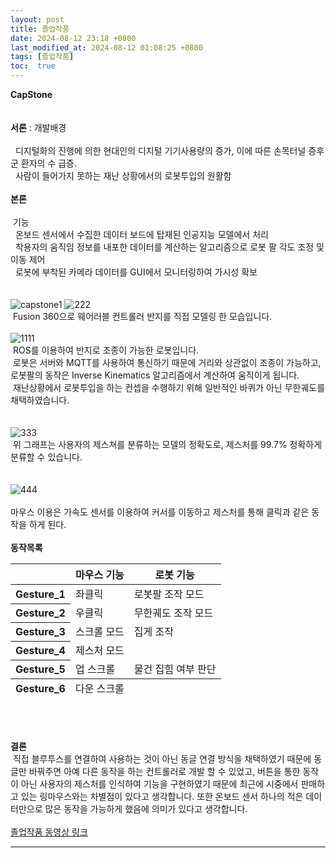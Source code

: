 ```yaml
---
layout: post
title: 졸업작품
date: 2024-08-12 23:18 +0800
last_modified_at: 2024-08-12 01:08:25 +0800
tags: [졸업작품]
toc:  true
---
```

**CapStone**\
<br/>
<br/>
**서론** : 개발배경\
<br/>
&nbsp; 디지털화의 진행에 의한 현대인의 디지털 기기사용량의 증가, 이에 따른 손목터널 증후군 환자의 수 급증.\
&nbsp; 사람이 들어가지 못하는 재난 상황에서의 로봇투입의 원활함
<br/>
<br/>
**본론**\
<br/>
&nbsp;기능\
&nbsp;&nbsp;온보드 센서에서 수집한 데이터 보드에 탑재된 인공지능 모델에서 처리\
&nbsp;&nbsp;착용자의 움직임 정보를 내포한 데이터를 계산하는 알고리즘으로 로봇 팔 각도 조정 및 이동 제어\
&nbsp;&nbsp;로봇에 부착된 카메라 데이터를 GUI에서 모니터링하여 가시성 확보\
<br/>
<br/>
![capstone1](https://github.com/user-attachments/assets/c2ec2968-4110-4a38-bc6b-f154131c6ab8)
![222](https://github.com/user-attachments/assets/d893d982-10f4-4540-9b37-2d0bd6a19e5d)
<br/>
&nbsp;Fusion 360으로 웨어러블 컨트롤러 반지를 직접 모델링 한 모습입니다.\
<br/>
![1111](https://github.com/user-attachments/assets/2c8b2ee6-980c-4ac2-a6fc-0c6f4c87d78f)
<br/>
&nbsp;ROS를 이용하여 반지로 조종이 가능한 로봇입니다.\
&nbsp;로봇은 서버와 MQTT를 사용하여 통신하기 때문에 거리와 상관없이 조종이 가능하고, 로봇팔의 동작은 Inverse Kinematics 알고리즘에서 계산하여 움직이게 됩니다.\
&nbsp;재난상황에서 로봇투입을 하는 컨셉을 수행하기 위해 일반적인 바퀴가 아닌 무한궤도를 채택하였습니다.\
<br/>
<br/>
![333](https://github.com/user-attachments/assets/17e6c2c6-e0ab-4701-9ee2-18eebb29f522)
<br/>
&nbsp;위 그래프는 사용자의 제스쳐를 분류하는 모델의 정확도로, 제스처를 99.7% 정확하게 분류할 수 있습니다.
<br/>
<br/>
<br/>
![444](https://github.com/user-attachments/assets/917e1207-7410-47d9-bba6-b408e94f503d)
<br/>
<br/>
마우스 이용은 가속도 센서를 이용하여 커서를 이동하고 제스처를 통해 클릭과 같은 동작을 하게 된다.
<br/>
<br/>
**동작목록**
<br/>
 <body>
    <table>
      <thead>
        <tr>
          <th scope="col"></th>
          <th scope="col">마우스 기능</th>
          <th scope="col">로봇 기능</th>
        </tr>
      </thead>
      <tbody>
        <tr>
          <th scope="row">Gesture_1</th>
          <td>좌클릭</td>
          <td>로봇팔 조작 모드</td>
        </tr>
        <tr>
          <th scope="row">Gesture_2</th>
          <td>우클릭</td>
          <td>무한궤도 조작 모드</td>
        </tr>
        <tr>
          <th scope="row">Gesture_3</th>
          <td>스크롤 모드</td>
          <td>집게 조작</td>
        </tr>
        <tr>
          <th scope="row">Gesture_4</th>
          <td>제스처 모드</td>
          <td></td>
        </tr>
        <tr>
          <th scope="row">Gesture_5</th>
          <td>업 스크롤</td>
          <td>물건 집힘 여부 판단</td>
        </tr>
      </tbody>
      <tfoot>
        <tr>
          <th scope="row">Gesture_6</th>
          <td>다운 스크롤</td>
          <td></td>
        </tr>
      </tfoot>
    </table>
 </body>


<br/>
<br/>
<br/>
<strong>결론</strong>
<br/>
&nbsp;직접 블루투스를 연결하여 사용하는 것이 아닌 동글 연결 방식을 채택하였기 때문에 동글만 바꿔주면 아예 다른 동작을 하는 컨트롤러로 개발 할 수 있었고, 버튼을 통한 동작이 아닌 사용자의 제스처를 인식하여 기능을 구현하였기 때문에 최근에 시중에서 판매하고 있는 링마우스와는 차별점이 있다고 생각합니다. 또한 온보드 센서 하나의 적은 데이터만으로 많은 동작을 가능하게 했음에 의미가 있다고 생각합니다.
<br/>
<br/>
</head>
<body>
    <a href="https://www.youtube.com/watch?v=_0piI_e6yKg&feature=youtu.be"
    target="_blank">졸업작품 동영상 링크</a>
</body>
</html>








 


 





-----


